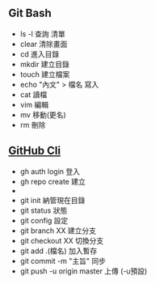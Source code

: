 ## Git Bash

- ls -l 查詢 清單
- clear 清除畫面
- cd 進入目錄
- mkdir 建立目錄
- touch 建立檔案
- echo "內文" > 檔名 寫入
- cat 讀檔
- vim 編輯
- mv 移動(更名)
- rm 刪除

## [GitHub Cli](https://cli.github.com)

- gh auth login 登入
- gh repo create 建立
- 
- git init 納管現在目錄
- git status 狀態
- git config 設定
- git branch XX 建立分支
- git checkout XX 切換分支
- git add .(檔名) 加入暫存
- git commit -m "主旨" 同步
- git push -u origin master 上傳 (-u預設)
